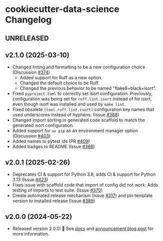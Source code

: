 # cookiecutter-data-science Changelog

## UNRELEASED

## v2.1.0 (2025-03-10)

- Changed linting and formatting to be a new configuration choice (Discussion [#374](https://github.com/drivendataorg/cookiecutter-data-science/discussions/374))
   - Added support for Ruff as a new option. 
   - Changed the default choice to be Ruff.
   - Changed the previous behavior to be named "flake8+black+isort".
- Fixed `pyproject.toml` to correctly set isort configuration. Previously, configuration was being set for `ruff.lint.isort` instead of for isort, even though isort was installed and used by `make lint`.
- Fixed obsolete `[tool.ruff.lint.isort]` configuration key names that used underscores instead of hyphens. (Issue [#388](https://github.com/drivendataorg/cookiecutter-data-science/issues/388))
- Changed import sorting in generated code scaffold to match the generated isort configuration. 
- Added support for `uv pip` as an environment manager option (Discussion [#403](https://github.com/drivendataorg/cookiecutter-data-science/discussions/403))
- Added names to pytest ids (PR [#409](https://github.com/drivendataorg/cookiecutter-data-science/pull/409))
- Added badges to README (Issue [#368](https://github.com/drivendataorg/cookiecutter-data-science/issue/434))

## v2.0.1 (2025-02-26)

- Deprecates CI & support for Python 3.8, adds CI & support for Python 3.13 (Issue [#423](https://github.com/drivendataorg/cookiecutter-data-science/issues/423))
- Fixes issue with scaffold code that import of config did not work. Adds testing of imports to test suite. (Issue [#370](https://github.com/drivendataorg/cookiecutter-data-science/issues/370))
- Create automated release mechanism (Issue [#317](https://github.com/drivendataorg/cookiecutter-data-science/issues/317)) and pin template version to installed release (Issue [#389](https://github.com/drivendataorg/cookiecutter-data-science/issues/389))

## v2.0.0 (2024-05-22)

- Released version 2.0.0! :tada: See [docs](https://cookiecutter-data-science.drivendata.org/) and [announcement blog post](https://drivendata.co/blog/ccds-v2) for more information.